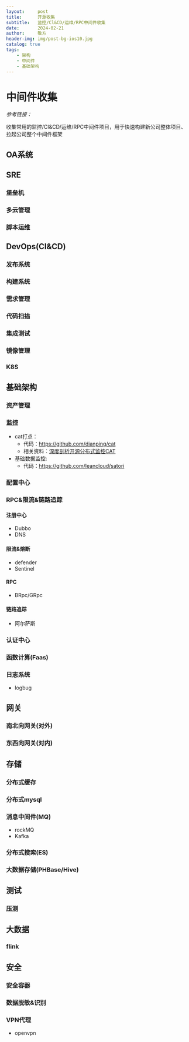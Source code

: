 ```yaml
---
layout:     post
title:      开源收集
subtitle:   监控/Cl&CD/运维/RPC中间件收集
date:       2024-02-21
author:     敬方
header-img: img/post-bg-ios10.jpg
catalog: true
tags:
    - 架构
    - 中间件
    - 基础架构
---
```


# 中间件收集

_参考链接：_


收集常用的监控/CI&CD/运维/RPC中间件项目，用于快速构建新公司整体项目、拉起公司整个中间件框架

## OA系统


## SRE

### 堡垒机

### 多云管理

### 脚本运维

## DevOps(CI&CD)

### 发布系统

### 构建系统

### 需求管理

### 代码扫描

### 集成测试

### 镜像管理

### K8S


## 基础架构
### 资产管理

### 监控

- cat打点：
    - 代码：https://github.com/dianping/cat
    - 相关资料：[深度剖析开源分布式监控CAT](https://tech.meituan.com/2018/11/01/cat-in-depth-java-application-monitoring.html)
- 基础数据监控:
    - 代码：https://github.com/leancloud/satori

### 配置中心

### RPC&限流&链路追踪
#### 注册中心
- Dubbo
- DNS

#### 限流&熔断

- defender
- Sentinel

#### RPC
- BRpc/GRpc

#### 链路追踪
- 阿尔萨斯

### 认证中心

### 函数计算(Faas)

### 日志系统
- logbug

## 网关
### 南北向网关(对外)

### 东西向网关(对内)


## 存储

### 分布式缓存

### 分布式mysql

### 消息中间件(MQ)

- rockMQ
- Kafka

### 分布式搜索(ES)


### 大数据存储(PHBase/Hive)

## 测试

### 压测

## 大数据

### flink

## 安全

### 安全容器

### 数据脱敏&识别

### VPN代理

- openvpn







